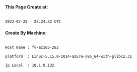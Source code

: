 
   
#### This Page Create at:

```bash

2022-07-25 - 22:24:32 UTC

```

#### Create By Machine:

```bash

Host Name : fv-az105-282

platform  : Linux-5.15.0-1014-azure-x86_64-with-glibc2.31

Ip Local  : 10.1.0.132

```

